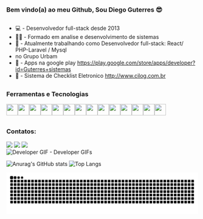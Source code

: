 ### Bem vindo(a) ao meu Github, Sou Diego Guterres :sunglasses:
 ##

 - :computer: - Desenvolvedor full-stack desde 2013
 - 👨‍🎓 - Formado em analise e desenvolvimento de sistemas
 - 🔭 - Atualmente trabalhando como Desenvolvedor full-stack: React/ PHP-Laravel / Mysql
 - no Grupo Urbam
 - :iphone: - Apps na google play https://play.google.com/store/apps/developer?id=Guterres+sistemas
 - :iphone: - Sistema de Checklist Eletronico http://www.cilog.com.br
<!--
**diegoguterresdasilva/diegoguterresdasilva** is a ✨ _special_ ✨ repository because its `README.md` (this file) appears on your GitHub profile.

Here are some ideas to get you started:

- 🔭 I’m currently working on ...
- 🌱 I’m currently learning ...
- 👯 I’m looking to collaborate on ...
- 🤔 I’m looking for help with ...
- 💬 Ask me about ...
- 📫 How to reach me: ...
- 😄 Pronouns: ...
- ⚡ Fun fact: ...
-->
 ##
### Ferramentas e Tecnologias

<img src="https://cdn.jsdelivr.net/gh/devicons/devicon/icons/git/git-original.svg" width="30" height="30"/><img src="https://cdn.jsdelivr.net/gh/devicons/devicon/icons/androidstudio/androidstudio-original.svg" width="30" height="30"/><img src="https://cdn.jsdelivr.net/gh/devicons/devicon/icons/bootstrap/bootstrap-original.svg" width="30" height="30" /><img src="https://cdn.jsdelivr.net/gh/devicons/devicon/icons/laravel/laravel-plain.svg" width="30" height="30"/><img src="https://cdn.jsdelivr.net/gh/devicons/devicon/icons/php/php-original.svg" width="30" height="30"/><img src="https://cdn.jsdelivr.net/gh/devicons/devicon/icons/javascript/javascript-original.svg" width="30" height="30"/><img src="https://cdn.jsdelivr.net/gh/devicons/devicon/icons/react/react-original.svg" width="30" height="30" /><img src="https://cdn.jsdelivr.net/gh/devicons/devicon/icons/css3/css3-original.svg" width="30" height="30" /><img src="https://cdn.jsdelivr.net/gh/devicons/devicon/icons/composer/composer-original.svg" width="30" height="30" /><img src="https://cdn.jsdelivr.net/gh/devicons/devicon/icons/docker/docker-original.svg" width="30" height="30" /><img src="https://cdn.jsdelivr.net/gh/devicons/devicon/icons/html5/html5-original.svg" width="30" height="30" /><img src="https://cdn.jsdelivr.net/gh/devicons/devicon/icons/jquery/jquery-original.svg" width="30" height="30" /><img src="https://cdn.jsdelivr.net/gh/devicons/devicon/icons/mysql/mysql-original.svg" width="30" height="30" /><img src="https://cdn.jsdelivr.net/gh/devicons/devicon/icons/nodejs/nodejs-original.svg" width="30" height="30" />
 ##
### Contatos:

<div>
<a href="https://www.instagram.com/diegoguterresdasilva/" target="_blank"><img src="https://img.shields.io/badge/-Instagram-%23E4405F?style=for-the-badge&logo=instagram&logoColor=white" target="_blank"></a>
<a href = "mailto:contato@diegoguterresdasilva@gmail.com"><img src="https://img.shields.io/badge/Gmail-D14836?style=for-the-badge&logo=gmail&logoColor=white" target="_blank"></a>
<a href="https://www.linkedin.com/in/diego-guterres-da-silva-86673376" target="_blank"><img src="https://img.shields.io/badge/-LinkedIn-%230077B5?style=for-the-badge&logo=linkedin&logoColor=white" target="_blank"></a>   
</div>


<img src="https://c.tenor.com/Ug6cbVA1ZsMAAAAd/developer.gif" width="833" alt="Developer GIF - Developer GIFs" style="max-width: 833px;">

![Anurag's GitHub stats](https://github-readme-stats.vercel.app/api?username=diegoguterresdasilva&count_private=true&theme=radical)
![Top Langs](https://github-readme-stats.vercel.app/api/top-langs/?username=diegoguterresdasilva&theme=tokyonight)

![Snake animation](https://github.com/diegoguterresdasilva/diegoguterresdasilva/blob/output/github-contribution-grid-snake.svg)
